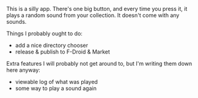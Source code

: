 This is a silly app.  There's one big button, and every time you press
it, it plays a random sound from your collection.  It doesn't come
with any sounds.

Things I probably ought to do:

- add a nice directory chooser
- release & publish to F-Droid & Market

Extra features I will probably not get around to, but I'm writing them down here anyway:

- viewable log of what was played
- some way to play a sound again

